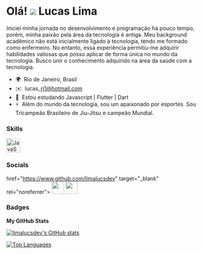 Olá! ![](https://user-images.githubusercontent.com/18350557/176309783-0785949b-9127-417c-8b55-ab5a4333674e.gif) Lucas Lima
==================================================================================================================================

Iniciei minha jornada no desenvolvimento e programação há pouco tempo, porém, minha paixão pela área da tecnologia é antiga. Meu background acadêmico não está inicialmente ligado à tecnologia, tendo me formado como enfermeiro. No entanto, essa experiência permitiu-me adquirir habilidades valiosas que posso aplicar de forma única no mundo da tecnologia. Busco unir o conhecimento adquirido na área da saúde com a tecnologia.

* 🌍   Rio de Janeiro, Brasil
* ✉️   lucas\_rj1@hotmail.com
* 🧠  Estou estudando Javascript | Flutter | Dart
* ⚡  Além do mundo da tecnologia, sou um apaixonado por esportes. Sou Tricampeão Brasileiro de Jiu-Jitsu e campeão Mundial.


### Skills

<p align="left">
<a href="https://developer.mozilla.org/en-US/docs/Web/JavaScript" target="_blank" rel="noreferrer"><img src="https://raw.githubusercontent.com/danielcranney/readme-generator/main/public/icons/skills/javascript-colored.svg" width="36" height="36" alt="JavaScript" /></a>
</p>

### Socials

href="https://www.github.com/limalucsdev" target="_blank" rel="noreferrer"> <picture> <source media="(prefers-color-scheme: dark)" srcset="https://raw.githubusercontent.com/danielcranney/readme-generator/main/public/icons/socials/github-dark.svg" /> <source media="(prefers-color-scheme: light)" srcset="https://raw.githubusercontent.com/danielcranney/readme-generator/main/public/icons/socials/github.svg" /> <img src="https://raw.githubusercontent.com/danielcranney/readme-generator/main/public/icons/socials/github.svg" width="32" height="32" /> </picture> </a> <a href="https://www.linkedin.com/in/https://www.linkedin.com/in/devlucas-lima/" target="_blank" rel="noreferrer"> <picture> <source media="(prefers-color-scheme: dark)" srcset="https://raw.githubusercontent.com/danielcranney/readme-generator/main/public/icons/socials/linkedin-dark.svg" /> <source media="(prefers-color-scheme: light)" srcset="https://raw.githubusercontent.com/danielcranney/readme-generator/main/public/icons/socials/linkedin.svg" /> <img src="https://raw.githubusercontent.com/danielcranney/readme-generator/main/public/icons/socials/linkedin.svg" width="32" height="32" /> </picture> </a></p>

### Badges

<b>My GitHub Stats</b>

<a href="http://www.github.com/limalucsdev"><img src="https://github-readme-stats.vercel.app/api?username=limalucsdev&show_icons=true&hide=&count_private=true&title_color=0891b2&text_color=ffffff&icon_color=0891b2&bg_color=1c1917&hide_border=true&show_icons=true" alt="limalucsdev's GitHub stats" /></a>

<a href="https://github.com/limalucsdev" align="left"><img src="https://github-readme-stats.vercel.app/api/top-langs/?username=limalucsdev&langs_count=10&title_color=0891b2&text_color=ffffff&icon_color=0891b2&bg_color=1c1917&hide_border=true&locale=en&custom_title=Top%20%Languages" alt="Top Languages" /></a>
  
